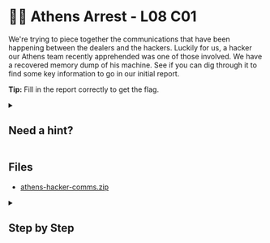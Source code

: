 # 👮‍♂️ Athens Arrest - L08 C01

We're trying to piece together the communications that have been happening between the dealers and the hackers. Luckily for us, a hacker our Athens team recently apprehended was one of those involved. We have a recovered memory dump of his machine. See if you can dig through it to find some key information to go in our initial report.

**Tip:** Fill in the report correctly to get the flag.

<details><summary>

## Need a hint?</summary>

> 💡 Hint: You'll need previously used Volatility filters along with other plugins for a filescan and export of pst.
>
> Explore the different options to export and view the pst, then answer the questions based on items found within the mailbox (pfftools).

</details>

## Files

- [athens-hacker-comms.zip](https://drive.google.com/file/d/1qXlc3P7ORusQ0erP2-CelogJucxA2PF1/view?usp=sharing)

<details><summary>

## Step by Step</summary>

- Download the file and extract it
- Run `volatility -f filename imageinfo` to get the image type/profile
- Run `volatility -f filename --profile=Win7SP1x64 filescan | grep '.pst’`
- This will produce the name of the pst file and the location which we need to extract it
- `volatility -f filename --profile=Win7SP1x64 dumpfiles -Q 0x0000000032d186d0 --name mail -D /home/agent/Downloads/mail/`
  - You can specify this with any name of the file or directory you want to export this to
- Run `pffexport filename.pst` This will create a new folder to explore
- You want to specifically look at the `Top of Outlook Data Files` and the directories of `Sent Items`, `Calendar`, and `Contacts`
  - Decode any encoded strings from Base64
- The following completed report should look like the following

![completed report](athensarrest1.png)

`flag: AoDvaBV7Fp89Sa4BQjxK`

</details>
